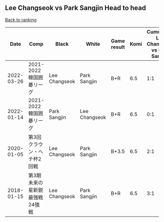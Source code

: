 ## Lee Changseok vs Park Sangjin Head to head

[Back to ranking](../../index.md)




| **Date** | **Comp** | **Black** | **White** | **Game result** | **Komi** | **Cumulative Lee Changseok vs Park Sangjin** | **Lee Changseok streak** | **Park Sangjin streak** | 
| --- | --- | --- | --- | --- | --- | --- | --- | --- |
| 2022-03-26 | 2021-2022韓国囲碁リーグ | Lee Changseok | Park Sangjin | B+R | 6.5 | 1:1 | 1 | 0 | 
| 2022-01-14 | 2021-2022韓国囲碁リーグ | Park Sangjin | Lee Changseok | B+R | 6.5 | 0:1 | 0 | 1 | 
| 2020-01-05 | 第3回クラウン・ヘテ杯2回戦 | Lee Changseok | Park Sangjin | B+3.5 | 6.5 | 2:1 | 2 | 0 | 
| 2018-01-15 | 第3期未来の星新鋭最強戦24強戦 | Lee Changseok | Park Sangjin | B+R | 6.5 | 3:1 | 3 | 0 |




